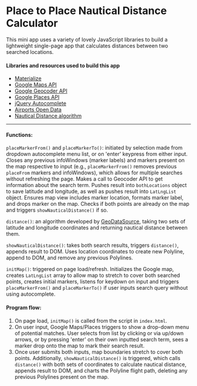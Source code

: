 # Place to Place Nautical Distance Calculator

This mini app uses a variety of lovely JavaScript libraries to build a lightweight single-page app that calculates distances between two searched locations.

#### Libraries and resources used to build this app
* [Materialize](http://materializecss.com/)
* [Google Maps API](https://developers.google.com/maps/)
* [Google Geocoder API](https://developers.google.com/maps/documentation/geocoding/start)
* [Google Places API](https://developers.google.com/places/)
* [jQuery Autocomplete](https://jqueryui.com/autocomplete/)
* [Airports Open Data](http://ourairports.com/data/)
* [Nautical Distance algorithm](http://www.geodatasource.com/developers/javascript)

<hr>

#### Functions:

`placeMarkerFrom()` and `placeMarkerTo()`: initiated by selection made from dropdown autocomplete menu list, or on 'enter' keypress from either input. Closes any previous infoWindows (marker labels) and markers present on the map respective to input (e.g., `placeMarkerFrom()` removes previous `placeFrom` markers and infoWindows), which allows for multiple searches without refreshing the page. Makes a call to Geocoder API to get information about the search term. Pushes result into `bothLocations` object to save latitude and longitude, as well as pushes result into `LatLngList` object. Ensures map view includes marker location, formats marker label, and drops marker on the map. Checks if both points are already on the map and triggers `showNauticalDistance()` if so.

`distance()`: an algorithm developed by [GeoDataSource](http://www.geodatasource.com/developers/javascript), taking two sets of latitude and longitude coordinates and returning nautical distance between them.

`showNauticalDistance()`: takes both search results, triggers `distance()`, appends result to DOM. Uses location coordinates to create new Polyline, append to DOM, and remove any previous Polylines.

`initMap()`: triggered on page load/refresh. Initializes the Google map, creates `LatLngList` array to allow map to stretch to cover both searched points, creates initial markers, listens for keydown on input and triggers `placeMarkerFrom()` and `placeMarkerTo()` if user inputs search query without using autocomplete.

#### Program flow:

1. On page load, `initMap()` is called from the script in `index.html`.
2. On user input, Google Maps/Places triggers to show a drop-down menu of potential matches. User selects from list by clicking or via up/down arrows, or by pressing 'enter' on their own inputted search term, sees a marker drop onto the map to mark their search result.
3. Once user submits both inputs, map boundaries stretch to cover both points. Additionally, `showNauticalDistance()` is triggered, which calls `distance()` with both sets of coordinates to calculate nautical distance, appends result to DOM, and charts the Polyline flight path, deleting any previous Polylines present on the map.
